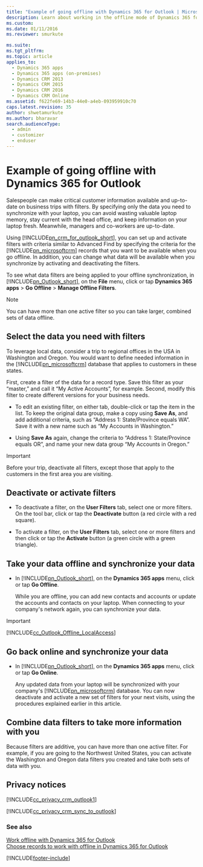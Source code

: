 ```yaml
---
title: "Example of going offline with Dynamics 365 for Outlook | MicrosoftDocs"
description: Learn about working in the offline mode of Dynamics 365 for Outlook by setting up and using data filters.
ms.custom: 
ms.date: 01/11/2016
ms.reviewer: smurkute 

ms.suite: 
ms.tgt_pltfrm: 
ms.topic: article
applies_to: 
  - Dynamics 365 apps 
  - Dynamics 365 apps (on-premises)
  - Dynamics CRM 2013
  - Dynamics CRM 2015
  - Dynamics CRM 2016
  - Dynamics CRM Online
ms.assetid: f622fe69-14b3-44e0-a4eb-093959910c70
caps.latest.revision: 35
author: shwetamurkute
ms.author: bharavar
search.audienceType: 
  - admin
  - customizer
  - enduser
---
```

# Example of going offline with Dynamics 365 for Outlook
Salespeople can make critical customer information available and up-to-date on business trips with filters. By specifying only the data you need to synchronize with your laptop, you can avoid wasting valuable laptop memory, stay current with the head office, and keep information on your laptop fresh. Meanwhile, managers and co-workers are up-to-date.  
  
 Using [!INCLUDE[pn_crm_for_outlook_short](../../includes/pn-crm-for-outlook-short.md)], you can set up and activate filters with criteria similar to Advanced Find by specifying the criteria for the [!INCLUDE[pn_microsoftcrm](../../includes/pn-microsoftcrm.md)] records that you want to be available when you go offline. In addition, you can change what data will be available when you synchronize by activating and deactivating the filters.  
  
 To see what data filters are being applied to your offline synchronization, in [!INCLUDE[pn_Outlook_short](../../includes/pn-outlook-short.md)], on the **File** menu, click or tap **Dynamics 365 apps** > **Go Offline** > **Manage Offline Filters**.  
  
> [!NOTE]
>  You can have more than one active filter so you can take larger, combined sets of data offline.  
  
## Select the data you need with filters  
 To leverage local data, consider a trip to regional offices in the USA in Washington and Oregon. You would want to define needed information in the [!INCLUDE[pn_microsoftcrm](../../includes/pn-microsoftcrm.md)] database that applies to customers in these states.  
  
 First, create a filter of the data for a record type. Save this filter as your “master,” and call it “My Active Accounts”, for example. Second, modify this filter to create different versions for your business needs.  
  
-   To edit an existing filter, on either tab, double-click or tap the item in the list. To keep the original data group, make a copy using **Save As**, and add additional criteria, such as “Address 1: State/Province equals WA”. Save it with a new name such as “My Accounts in Washington.”  
  
-   Using **Save As** again, change the criteria to “Address 1: State/Province equals OR”, and name your new data group “My Accounts in Oregon.”  
  
> [!IMPORTANT]
>  Before your trip, deactivate all filters, except those that apply to the customers in the first area you are visiting.  
  
## Deactivate or activate filters  
  
-   To deactivate a filter, on the **User Filters** tab, select one or more filters. On the tool bar, click or tap the **Deactivate** button (a red circle with a red square).  
  
-   To activate a filter, on the **User Filters** tab, select one or more filters and then click or tap the **Activate** button (a green circle with a green triangle).  
  
## Take your data offline and synchronize your data  
  
- In [!INCLUDE[pn_Outlook_short](../../includes/pn-outlook-short.md)], on the **Dynamics 365 apps** menu, click or tap **Go Offline**.  
  
  While you are offline, you can add new contacts and accounts or update the accounts and contacts on your laptop. When connecting to your company's network again, you can synchronize your data.  
  
> [!IMPORTANT]
>  [!INCLUDE[cc_Outlook_Offline_LocalAccess](../../includes/cc-outlook-offline-localaccess.md)]  
  
## Go back online and synchronize your data  
  
- In [!INCLUDE[pn_Outlook_short](../../includes/pn-outlook-short.md)], on the **Dynamics 365 apps** menu, click or tap **Go Online**.  
  
  Any updated data from your laptop will be synchronized with your company's [!INCLUDE[pn_microsoftcrm](../../includes/pn-microsoftcrm.md)] database. You can now deactivate and activate a new set of filters for your next visits, using the procedures explained earlier in this article.  
  
## Combine data filters to take more information with you  
 Because filters are additive, you can have more than one active filter. For example, if you are going to the Northwest United States, you can activate the Washington and Oregon data filters you created and take both sets of data with you.  
  
<a name="BMKM_MUprivacy"></a>   
## Privacy notices  
 [!INCLUDE[cc_privacy_crm_outlook1](../../includes/cc-privacy-crm-outlook1.md)]  
  
 [!INCLUDE[cc_privacy_crm_sync_to_outlook](../../includes/cc-privacy-crm-sync-to-outlook.md)]  
  
### See also  
 [Work offline with Dynamics 365 for Outlook](work-offline-dynamics-365-outlook.md)   
 [Choose records to work with offline in Dynamics 365 for Outlook](choose-records-work-offline.md)


[!INCLUDE[footer-include](../../includes/footer-banner.md)]
